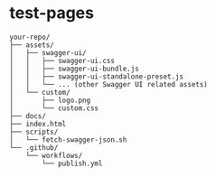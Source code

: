 # test-pages

    your-repo/
    ├── assets/
    │   ├── swagger-ui/
    │   │   ├── swagger-ui.css
    │   │   ├── swagger-ui-bundle.js
    │   │   ├── swagger-ui-standalone-preset.js
    │   │   └── ... (other Swagger UI related assets)
    │   └── custom/
    │       ├── logo.png
    │       └── custom.css
    ├── docs/
    ├── index.html
    ├── scripts/
    │   └── fetch-swagger-json.sh
    └── .github/
        └── workflows/
            └── publish.yml
